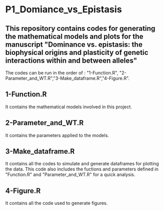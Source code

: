 # P1_Domiance_vs_Epistasis
## This repository contains codes for generating the mathematical models and plots for the manuscript "Dominance vs. epistasis: the biophysical origins and plasticity of genetic interactions within and between alleles"


The codes can be run in the order of : "1-Function.R", "2-Parameter_and_WT.R","3-Make_dataframe.R","4-Figure.R".
## 1-Function.R 
It contains the mathematical models involved in this project.

## 2-Parameter_and_WT.R
It contains the parameters applied to the models.

## 3-Make_dataframe.R
It contains all the codes to simulate and generate dataframes for plotting the data. This code also includes the fuctions and parameters defined in "Function.R" and "Parameter_and_WT.R" for a quick analysis. 

## 4-Figure.R
It contains all the code used to generate figures.



